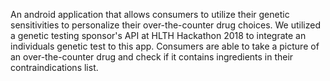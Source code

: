   An android application that allows consumers to utilize their genetic sensitivities
to personalize their over-the-counter drug choices. We utilized a genetic testing 
sponsor's API at HLTH Hackathon 2018 to integrate an individuals genetic test to this 
app. Consumers are able to take a picture of an over-the-counter drug and check if it 
contains ingredients in their contraindications list. 
